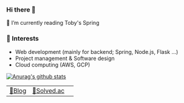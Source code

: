 ### Hi there 👋
  
  🌱 I’m currently reading Toby's Spring    

  
  ### :mag_right: Interests
- Web development (mainly for backend; Spring, Node.js, Flask ...)
- Project management & Software design
- Cloud computing (AWS, GCP)   
        
 [![Anurag's github stats](https://github-readme-stats.vercel.app/api?username=kjsu0209&count_private=true)](https://github.com/anuraghazra/github-readme-stats)

  
| | | |
|-|-|-|
| [:pencil:Blog](https://snoop-study.tistory.com/) | [🏅Solved.ac](https://solved.ac/profile/kjsu0209) |  |
